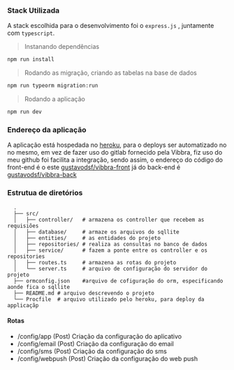 ### Stack Utilizada

A stack escolhida para o desenvolvimento foi o `express.js` , juntamente com `typescript`.

> Instanando dependências

```sh
npm run install
```

> Rodando as migração, criando as tabelas na base de dados

```sh
npm run typeorm migration:run
```

> Rodando a aplicação

```sh
npm run dev
```

### Endereço da aplicação

A aplicação está hospedada no [heroku](https://vibbra-app.herokuapp.com/), para o deploys ser automatizado no no mesmo, em vez de fazer uso do gitlab fornecido pela Vibbra, fiz uso do meu github foi facilita a integração, sendo assim, o endereço do código do front-end é o este [gustavodsf/vibbra-front](https://github.com/gustavodsf/vibbra-front) já do back-end é [gustavodsf/vibbra-back](https://github.com/gustavodsf/vibbra-back)

### Estrutua de diretórios

```shell
  .
  ├── src/
  │   ├── controller/   # armazena os controller que recebem as requisiões
  │   ├── database/     # armaze os arquivos do sqllite
  │   ├── entities/     # as entidades do projeto
  │   ├── repositories/ # realiza as consultas no banco de dados
  │   ├── service/      # fazem a ponte entre os controller e os repositories
  │   ├── routes.ts     # armazena as rotas do projeto
  │   └── server.ts     # arquivo de configuração do servidor do projeto
  ├── ormconfig.json    #arquivo de cofiguração do orm, especificando aonde fica o sqllite
  ├── README.md # arquivo descrevendo o projeto
  └── Procfile  # arquivo utilizado pelo heroku, para deploy da applicaçãp
```

#### Rotas

- /config/app (Post) Criação da configuração do aplicativo
- /config/email (Post) Criação da configuração do email
- /config/sms (Post) Criação da configuração do sms
- /config/webpush (Post) Criação da configuração do web push
